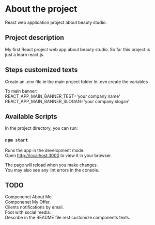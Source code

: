 # About the project

React web application project about beauty studio.

## Project description 

My first React project web app about beauty studio. So far this project is just a learn react.js.

## Steps customized texts

Create an .env file in the main project folder
In .evn create the variables

To main banner: \
REACT_APP_MAIN_BANNER_TEST='your company name' \
REACT_APP_MAIN_BANNER_SLOGAN='your company slogan' 

## Available Scripts

In the project directory, you can run:

### `npm start`

Runs the app in the development mode.\
Open [http://localhost:3000](http://localhost:3000) to view it in your browser.

The page will reload when you make changes.\
You may also see any lint errors in the console.

## TODO

Componenet About Me. \
Componenet My Offer. \
Clients notifications by email. \
Foot with social media. \
Describe in the README file rest customize components texts.
